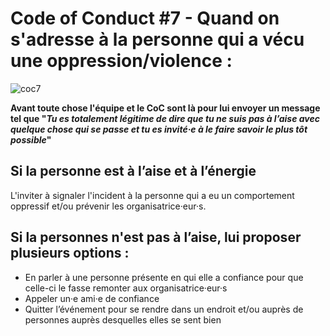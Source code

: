 # Code of Conduct #7 - Quand on s'adresse à la personne qui a vécu une oppression/violence :

![coc7](https://raw.githubusercontent.com/Julia-barbelane/reflexions/master/photos/code-of-conduct/coc-7.png)

**Avant toute chose l'équipe et le CoC sont là pour lui envoyer un message tel que "*Tu es totalement légitime de dire que tu ne suis pas à l’aise avec quelque chose qui se passe et tu es invité·e à le faire savoir le plus tôt possible*"**

## Si la personne est à l’aise et à l’énergie
L'inviter à signaler l'incident à la personne qui a eu un comportement oppressif et/ou prévenir les organisatrice·eur·s.

## Si la personnes n'est pas à l’aise, lui proposer plusieurs options :
- En parler à une personne présente en qui elle a confiance pour que celle-ci le fasse remonter aux organisatrice·eur·s  
- Appeler un·e ami·e de confiance  
- Quitter l’événement pour se rendre dans un endroit et/ou auprès de personnes auprès desquelles elles se sent bien  

